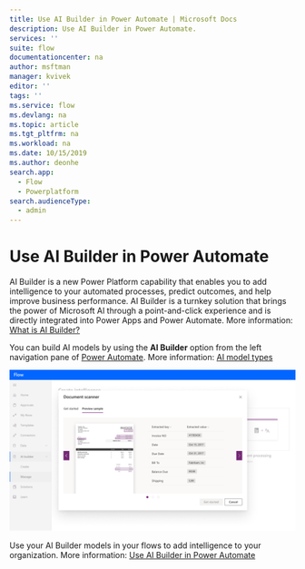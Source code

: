 ```yaml
---
title: Use AI Builder in Power Automate | Microsoft Docs
description: Use AI Builder in Power Automate.
services: ''
suite: flow
documentationcenter: na
author: msftman
manager: kvivek
editor: ''
tags: ''
ms.service: flow
ms.devlang: na
ms.topic: article
ms.tgt_pltfrm: na
ms.workload: na
ms.date: 10/15/2019
ms.author: deonhe
search.app: 
  - Flow
  - Powerplatform
search.audienceType: 
  - admin
---
```


# Use AI Builder in Power Automate



AI Builder is a new Power Platform capability that enables you to add intelligence to your automated processes, predict outcomes, and help improve business performance. AI Builder is a turnkey solution that brings the power of Microsoft AI through a point-and-click experience and is directly integrated into Power Apps and Power Automate. More information: [What is AI Builder?](/ai-builder/)

You can build AI models by using the **AI Builder** option from the left navigation pane of [Power Automate](https://flow.microsoft.com). More information: [AI model types](/ai-builder/model-types)

![Use AI builder in Power Automate](./media/use-ai-builder/ai_builder.png "AI Builder in Power Automate")


Use your AI Builder models in your flows to add intelligence to your organization. More information: [Use AI Builder in Power Automate](/ai-builder/use-in-flow-overview)


